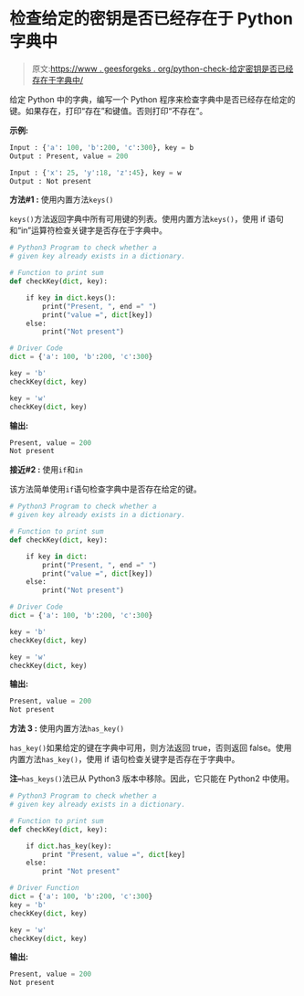 # 检查给定的密钥是否已经存在于 Python 字典中

> 原文:[https://www . geesforgeks . org/python-check-给定密钥是否已经存在于字典中/](https://www.geeksforgeeks.org/python-check-whether-given-key-already-exists-in-a-dictionary/)

给定 Python 中的字典，编写一个 Python 程序来检查字典中是否已经存在给定的键。如果存在，打印“存在”和键值。否则打印“不存在”。

**示例:**

```py
Input : {'a': 100, 'b':200, 'c':300}, key = b
Output : Present, value = 200

Input : {'x': 25, 'y':18, 'z':45}, key = w
Output : Not present

```

**方法#1 :** 使用内置方法`keys()`

`keys()`方法返回字典中所有可用键的列表。使用内置方法`keys()`，使用 if 语句和“in”运算符检查关键字是否存在于字典中。

```py
# Python3 Program to check whether a 
# given key already exists in a dictionary.

# Function to print sum
def checkKey(dict, key):

    if key in dict.keys():
        print("Present, ", end =" ")
        print("value =", dict[key])
    else:
        print("Not present")

# Driver Code
dict = {'a': 100, 'b':200, 'c':300}

key = 'b'
checkKey(dict, key)

key = 'w'
checkKey(dict, key)
```

**输出:**

```py
Present, value = 200
Not present

```

**接近#2 :** 使用`if`和`in`

该方法简单使用`if`语句检查字典中是否存在给定的键。

```py
# Python3 Program to check whether a 
# given key already exists in a dictionary.

# Function to print sum
def checkKey(dict, key):

    if key in dict:
        print("Present, ", end =" ")
        print("value =", dict[key])
    else:
        print("Not present")

# Driver Code
dict = {'a': 100, 'b':200, 'c':300}

key = 'b'
checkKey(dict, key)

key = 'w'
checkKey(dict, key)
```

**输出:**

```py
Present, value = 200
Not present

```

**方法 3 :** 使用内置方法`has_key()`

`has_key()`如果给定的键在字典中可用，则方法返回 true，否则返回 false。使用内置方法`has_key()`，使用 if 语句检查关键字是否存在于字典中。

**注–**`has_keys()`法已从 Python3 版本中移除。因此，它只能在 Python2 中使用。

```py
# Python3 Program to check whether a 
# given key already exists in a dictionary.

# Function to print sum
def checkKey(dict, key):

    if dict.has_key(key):
        print "Present, value =", dict[key]
    else:
        print "Not present"

# Driver Function
dict = {'a': 100, 'b':200, 'c':300}
key = 'b'
checkKey(dict, key)

key = 'w'
checkKey(dict, key)
```

**输出:**

```py
Present, value = 200
Not present

```